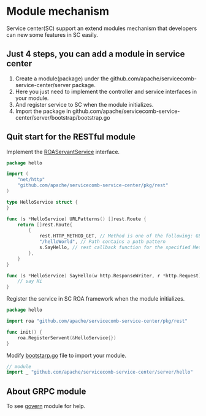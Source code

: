 # Module mechanism

Service center(SC) support an extend modules mechanism that developers can new some features in SC easily. 

## Just 4 steps, you can add a module in service center
1. Create a module(package) under the github.com/apache/servicecomb-service-center/server package.
1. Here you just need to implement the controller and service interfaces in your module.
1. And register service to SC when the module initializes.
1. Import the package in github.com/apache/servicecomb-service-center/server/bootstrap/bootstrap.go

## Quit start for the RESTful module

Implement the [ROAServantService](/pkg/rest/roa.go) interface.

```go
package hello

import (
	"net/http"
	"github.com/apache/servicecomb-service-center/pkg/rest"
)

type HelloService struct {
}

func (s *HelloService) URLPatterns() []rest.Route {
	return []rest.Route{
		{
		    rest.HTTP_METHOD_GET, // Method is one of the following: GET,PUT,POST,DELETE
		    "/helloWorld", // Path contains a path pattern
		    s.SayHello, // rest callback function for the specified Method and Path
        },
	}
}

func (s *HelloService) SayHello(w http.ResponseWriter, r *http.Request) {
    // say Hi
}
```

Register the service in SC ROA framework when the module initializes.

```go
package hello

import roa "github.com/apache/servicecomb-service-center/pkg/rest"

func init() {
    roa.RegisterServent(&HelloService{})
}
```

Modify [bootstarp.go](/server/bootstrap/bootstrap.go) file to import your module.

```go
// module
import _ "github.com/apache/servicecomb-service-center/server/hello"
```

## About GRPC module

To see [govern](/server/govern) module for help.